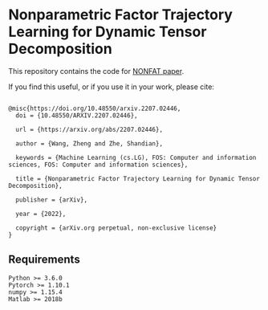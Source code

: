 # Nonparametric Factor Trajectory Learning for Dynamic Tensor Decomposition

This repository contains the code for [NONFAT paper](https://arxiv.org/abs/2207.02446).

If you find this useful, or if you use it in your work, please cite:

```

@misc{https://doi.org/10.48550/arxiv.2207.02446,
  doi = {10.48550/ARXIV.2207.02446},
  
  url = {https://arxiv.org/abs/2207.02446},
  
  author = {Wang, Zheng and Zhe, Shandian},
  
  keywords = {Machine Learning (cs.LG), FOS: Computer and information sciences, FOS: Computer and information sciences},
  
  title = {Nonparametric Factor Trajectory Learning for Dynamic Tensor Decomposition},
  
  publisher = {arXiv},
  
  year = {2022},
  
  copyright = {arXiv.org perpetual, non-exclusive license}
}

```


## Requirements

```
Python >= 3.6.0
Pytorch >= 1.10.1
numpy >= 1.15.4
Matlab >= 2018b
```


